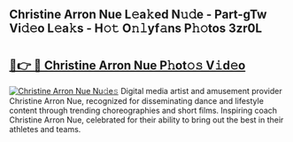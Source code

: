 ## Christine Arron Nue L𝚎a𝚔ed N𝚞𝚍e - Part-gTw Vi𝚍𝚎o L𝚎a𝚔s - H𝚘𝚝 O𝚗𝚕yf𝚊ns P𝚑𝚘tos 3zr0L

# <h2><a href="http://kfewow6.oniu.top/?m=Christine+Arron+Nue">🔗👉 🔴 Christine Arron Nue P𝚑ot𝚘𝚜 V𝚒d𝚎o</a></h2>

[![Christine Arron Nue Nu𝚍e𝚜](https://i.imgur.com/0qMVB7G.gif)](http://kfewow6.oniu.top/?m=Christine+Arron+Nue)
Digital media artist and amusement provider Christine Arron Nue, recognized for disseminating dance and lifestyle content through trending choreographies and short films. Inspiring coach Christine Arron Nue, celebrated for their ability to bring out the best in their athletes and teams.  
